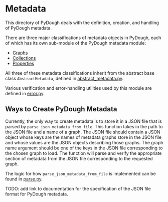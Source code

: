 # Metadata

This directory of PyDough deals with the definition, creation, and handling of PyDough metadata.

There are three major classifications of metadata objects in PyDough, each of which has its own sub-module of the PyDough metadata module:
- [Graphs](graphs/README.md)
- [Collections](collections/README.md)
- [Properties](properties/README.md)

All three of these metadata classifications inherit from the abstract base class `AbstractMetadata`, defined in [abstract_metadata.py](abstract_metadata.py).

Various verification and error-handling utilities used by this module are defined in [error.py](error.py).

## Ways to Create PyDough Metadata

Currently, the only way to create metadata is to store it in a JSON file that is parsed by `parse_json_metadata_from_file`. This function takes in the path to the JSON file and a name of a graph. The JSON file should contain a JSON object whose keys are the names of metadata graphs store in the JSON file and whose values are the JSON objects describing those graphs. The graph name argument should be one of the keys in the JSON file corresponding to the chosen graph to load. The function will parse and verify the appropriate section of metadata from the JSON file corresponding to the requested graph.

The logic for how `parse_json_metadata_from_file` is implemented can be found in [parse.py](abstract_metadata.py).

TODO: add link to documentation for the specification of the JSON file format for PyDough metadata.
